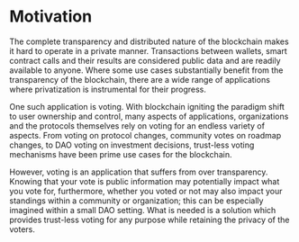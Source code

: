 # Motivation

The complete transparency and distributed nature of the blockchain makes it hard to operate in a private manner. Transactions between wallets, smart contract calls and their results are considered public data and are readily available to anyone. Where some use cases substantially benefit from the transparency of the blockchain, there are a wide range of applications where privatization is instrumental for their progress.

One such application is voting. With blockchain igniting the paradigm shift to user ownership and control, many aspects of applications, organizations and the protocols themselves rely on voting for an endless variety of aspects. From voting on protocol changes, community votes on roadmap changes, to DAO voting on investment decisions, trust-less voting mechanisms have been prime use cases for the blockchain.

However, voting is an application that suffers from over transparency. Knowing that your vote is public information may potentially impact what you vote for, furthermore, whether you voted or not may also impact your standings within a community or organization; this can be especially imagined within a small DAO setting. What is needed is a solution which provides trust-less voting for any purpose while retaining the privacy of the voters.